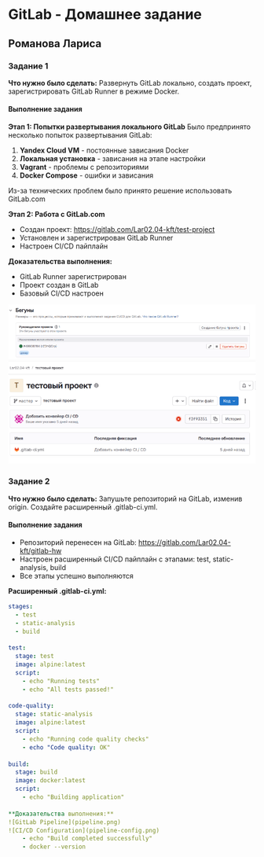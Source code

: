 # GitLab - Домашнее задание
## Романова Лариса

### Задание 1
**Что нужно было сделать:**
Развернуть GitLab локально, создать проект, зарегистрировать GitLab Runner в режиме Docker.

#### Выполнение задания

**Этап 1: Попытки развертывания локального GitLab**
Было предпринято несколько попыток развертывания GitLab:

1. **Yandex Cloud VM** - постоянные зависания Docker
2. **Локальная установка** - зависания на этапе настройки
3. **Vagrant** - проблемы с репозиториями
4. **Docker Compose** - ошибки и зависания

Из-за технических проблем было принято решение использовать GitLab.com

**Этап 2: Работа с GitLab.com**
- Создан проект: https://gitlab.com/Lar02.04-kft/test-project
- Установлен и зарегистрирован GitLab Runner
- Настроен CI/CD пайплайн

**Доказательства выполнения:**
- GitLab Runner зарегистрирован
- Проект создан в GitLab
- Базовый CI/CD настроен

![GitLab Runner](runner.png)
![GitLab Project](test-project.png)

### Задание 2
**Что нужно было сделать:**
Запушьте репозиторий на GitLab, изменив origin. Создайте расширенный .gitlab-ci.yml.

#### Выполнение задания
- Репозиторий перенесен на GitLab: https://gitlab.com/Lar02.04-kft/gitlab-hw
- Настроен расширенный CI/CD пайплайн с этапами: test, static-analysis, build
- Все этапы успешно выполняются

**Расширенный .gitlab-ci.yml:**
```yaml
stages:
  - test
  - static-analysis
  - build

test:
  stage: test
  image: alpine:latest
  script:
    - echo "Running tests"
    - echo "All tests passed!"

code-quality:
  stage: static-analysis
  image: alpine:latest
  script:
    - echo "Running code quality checks"
    - echo "Code quality: OK"

build:
  stage: build
  image: docker:latest
  script:
    - echo "Building application"

**Доказательства выполнения:**
![GitLab Pipeline](pipeline.png)
![CI/CD Configuration](pipeline-config.png)
    - echo "Build completed successfully"
    - docker --version
